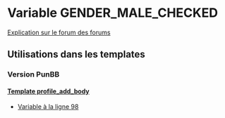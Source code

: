 # Variable GENDER_MALE_CHECKED
[Explication sur le forum des forums](http://forum.forumactif.com/t294113-listing-des-variables#GENDER_MALE_CHECKED)
## Utilisations dans les templates
### Version PunBB
#### [Template profile_add_body](punbb/profile_add_body.md)
* [Variable à la ligne 98](../punbb/profile_add_body.tpl#L98)